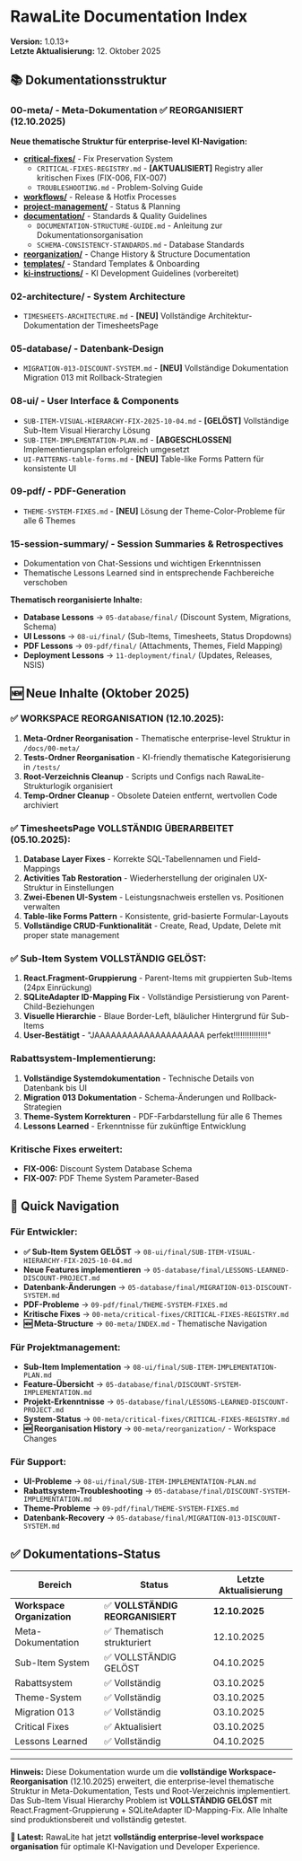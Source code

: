 # RawaLite Documentation Index

**Version:** 1.0.13+  
**Letzte Aktualisierung:** 12. Oktober 2025

## 📚 Dokumentationsstruktur

### 00-meta/ - Meta-Dokumentation ✅ **REORGANISIERT (12.10.2025)**
**Neue thematische Struktur für enterprise-level KI-Navigation:**
- **[critical-fixes/](00-meta/critical-fixes/)** - Fix Preservation System
  - `CRITICAL-FIXES-REGISTRY.md` - **[AKTUALISIERT]** Registry aller kritischen Fixes (FIX-006, FIX-007)
  - `TROUBLESHOOTING.md` - Problem-Solving Guide
- **[workflows/](00-meta/workflows/)** - Release & Hotfix Processes
- **[project-management/](00-meta/project-management/)** - Status & Planning
- **[documentation/](00-meta/documentation/)** - Standards & Quality Guidelines
  - `DOCUMENTATION-STRUCTURE-GUIDE.md` - Anleitung zur Dokumentationsorganisation
  - `SCHEMA-CONSISTENCY-STANDARDS.md` - Database Standards
- **[reorganization/](00-meta/reorganization/)** - Change History & Structure Documentation
- **[templates/](00-meta/templates/)** - Standard Templates & Onboarding
- **[ki-instructions/](00-meta/ki-instructions/)** - KI Development Guidelines (vorbereitet)

### 02-architecture/ - System Architecture
- `TIMESHEETS-ARCHITECTURE.md` - **[NEU]** Vollständige Architektur-Dokumentation der TimesheetsPage

### 05-database/ - Datenbank-Design
- `MIGRATION-013-DISCOUNT-SYSTEM.md` - **[NEU]** Vollständige Dokumentation Migration 013 mit Rollback-Strategien

### 08-ui/ - User Interface & Components
- `SUB-ITEM-VISUAL-HIERARCHY-FIX-2025-10-04.md` - **[GELÖST]** Vollständige Sub-Item Visual Hierarchy Lösung
- `SUB-ITEM-IMPLEMENTATION-PLAN.md` - **[ABGESCHLOSSEN]** Implementierungsplan erfolgreich umgesetzt
- `UI-PATTERNS-table-forms.md` - **[NEU]** Table-like Forms Pattern für konsistente UI

### 09-pdf/ - PDF-Generation
- `THEME-SYSTEM-FIXES.md` - **[NEU]** Lösung der Theme-Color-Probleme für alle 6 Themes

### 15-session-summary/ - Session Summaries & Retrospectives
- Dokumentation von Chat-Sessions und wichtigen Erkenntnissen
- Thematische Lessons Learned sind in entsprechende Fachbereiche verschoben

**Thematisch reorganisierte Inhalte:**
- **Database Lessons** → `05-database/final/` (Discount System, Migrations, Schema)
- **UI Lessons** → `08-ui/final/` (Sub-Items, Timesheets, Status Dropdowns)  
- **PDF Lessons** → `09-pdf/final/` (Attachments, Themes, Field Mapping)
- **Deployment Lessons** → `11-deployment/final/` (Updates, Releases, NSIS)

## 🆕 Neue Inhalte (Oktober 2025)

### ✅ **WORKSPACE REORGANISATION (12.10.2025):**
1. **Meta-Ordner Reorganisation** - Thematische enterprise-level Struktur in `/docs/00-meta/`
2. **Tests-Ordner Reorganisation** - KI-friendly thematische Kategorisierung in `/tests/`
3. **Root-Verzeichnis Cleanup** - Scripts und Configs nach RawaLite-Strukturlogik organisiert
4. **Temp-Ordner Cleanup** - Obsolete Dateien entfernt, wertvollen Code archiviert

### ✅ TimesheetsPage VOLLSTÄNDIG ÜBERARBEITET (05.10.2025):
1. **Database Layer Fixes** - Korrekte SQL-Tabellennamen und Field-Mappings
2. **Activities Tab Restoration** - Wiederherstellung der originalen UX-Struktur in Einstellungen
3. **Zwei-Ebenen UI-System** - Leistungsnachweis erstellen vs. Positionen verwalten
4. **Table-like Forms Pattern** - Konsistente, grid-basierte Formular-Layouts
5. **Vollständige CRUD-Funktionalität** - Create, Read, Update, Delete mit proper state management

### ✅ Sub-Item System VOLLSTÄNDIG GELÖST:
1. **React.Fragment-Gruppierung** - Parent-Items mit gruppierten Sub-Items (24px Einrückung)
2. **SQLiteAdapter ID-Mapping Fix** - Vollständige Persistierung von Parent-Child-Beziehungen
3. **Visuelle Hierarchie** - Blaue Border-Left, bläulicher Hintergrund für Sub-Items
4. **User-Bestätigt** - "JAAAAAAAAAAAAAAAAAAAA perfekt!!!!!!!!!!!!!!!"

### Rabattsystem-Implementierung:
1. **Vollständige Systemdokumentation** - Technische Details von Datenbank bis UI
2. **Migration 013 Dokumentation** - Schema-Änderungen und Rollback-Strategien  
3. **Theme-System Korrekturen** - PDF-Farbdarstellung für alle 6 Themes
4. **Lessons Learned** - Erkenntnisse für zukünftige Entwicklung

### Kritische Fixes erweitert:
- **FIX-006:** Discount System Database Schema
- **FIX-007:** PDF Theme System Parameter-Based

## 🔗 Quick Navigation

### Für Entwickler:
- **✅ Sub-Item System GELÖST** → `08-ui/final/SUB-ITEM-VISUAL-HIERARCHY-FIX-2025-10-04.md`
- **Neue Features implementieren** → `05-database/final/LESSONS-LEARNED-DISCOUNT-PROJECT.md`
- **Datenbank-Änderungen** → `05-database/final/MIGRATION-013-DISCOUNT-SYSTEM.md`
- **PDF-Probleme** → `09-pdf/final/THEME-SYSTEM-FIXES.md`
- **Kritische Fixes** → `00-meta/critical-fixes/CRITICAL-FIXES-REGISTRY.md`
- **🆕 Meta-Structure** → `00-meta/INDEX.md` - Thematische Navigation

### Für Projektmanagement:
- **Sub-Item Implementation** → `08-ui/final/SUB-ITEM-IMPLEMENTATION-PLAN.md`
- **Feature-Übersicht** → `05-database/final/DISCOUNT-SYSTEM-IMPLEMENTATION.md`
- **Projekt-Erkenntnisse** → `05-database/final/LESSONS-LEARNED-DISCOUNT-PROJECT.md`
- **System-Status** → `00-meta/critical-fixes/CRITICAL-FIXES-REGISTRY.md`
- **🆕 Reorganisation History** → `00-meta/reorganization/` - Workspace Changes

### Für Support:
- **UI-Probleme** → `08-ui/final/SUB-ITEM-IMPLEMENTATION-PLAN.md`
- **Rabattsystem-Troubleshooting** → `05-database/final/DISCOUNT-SYSTEM-IMPLEMENTATION.md`
- **Theme-Probleme** → `09-pdf/final/THEME-SYSTEM-FIXES.md`
- **Datenbank-Recovery** → `05-database/final/MIGRATION-013-DISCOUNT-SYSTEM.md`

## ✅ Dokumentations-Status

| Bereich | Status | Letzte Aktualisierung |
|---------|--------|---------------------|
| **Workspace Organization** | ✅ **VOLLSTÄNDIG REORGANISIERT** | **12.10.2025** |
| Meta-Dokumentation | ✅ Thematisch strukturiert | 12.10.2025 |
| Sub-Item System | ✅ VOLLSTÄNDIG GELÖST | 04.10.2025 |
| Rabattsystem | ✅ Vollständig | 03.10.2025 |
| Theme-System | ✅ Vollständig | 03.10.2025 |
| Migration 013 | ✅ Vollständig | 03.10.2025 |
| Critical Fixes | ✅ Aktualisiert | 03.10.2025 |
| Lessons Learned | ✅ Vollständig | 04.10.2025 |

---

**Hinweis:** Diese Dokumentation wurde um die **vollständige Workspace-Reorganisation** (12.10.2025) erweitert, die enterprise-level thematische Struktur in Meta-Dokumentation, Tests und Root-Verzeichnis implementiert. Das Sub-Item Visual Hierarchy Problem ist **VOLLSTÄNDIG GELÖST** mit React.Fragment-Gruppierung + SQLiteAdapter ID-Mapping-Fix. Alle Inhalte sind produktionsbereit und vollständig getestet.

**🚀 Latest:** RawaLite hat jetzt **vollständig enterprise-level workspace organisation** für optimale KI-Navigation und Developer Experience.